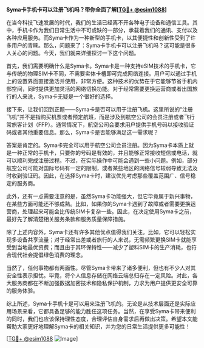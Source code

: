 **Syma卡手机卡可以注册飞机吗？带你全面了解[[TG💪+ @esim1088](https://t.me/s/esim1088)]**

在当今科技飞速发展的时代，我们的生活已经离不开各种电子设备和通信工具。其中，手机卡作为我们日常生活中不可或缺的一部分，承载着我们的通讯、支付以及各种应用服务。而Syma卡作为一种新型的手机卡，以其便捷性和创新性受到了许多用户的青睐。那么，问题来了：Syma卡手机卡可以注册飞机吗？这可能是很多人关心的问题。今天，我们就来详细探讨一下这个问题。

首先，我们需要明确什么是Syma卡。Syma卡是一种支持eSIM技术的手机卡，它与传统的物理SIM卡不同，不需要实体卡槽即可完成网络连接。用户可以通过手机上的设置界面直接激活并使用，非常方便。这种技术的优势在于它能够节省手机内部空间，同时提供更加灵活的网络切换功能。对于经常需要更换运营商或者出国旅行的人来说，Syma卡无疑是一个很好的选择。

接下来，让我们回到正题——Syma卡是否可以用于注册飞机。这里所说的“注册飞机”并不是指购买机票或者预定航班，而是涉及到航空公司的会员注册或者飞行常旅客计划（FFP）。通常情况下，航空公司会要求用户提供手机号码以接收验证码或者其他重要信息。那么，Syma卡是否能够满足这一需求呢？

答案是肯定的。Syma卡完全可以用于航空公司会员注册。因为Syma卡本质上就是一种正常的手机卡，只要你的号码是有效的，并且能够正常接收短信或电话，就可以顺利完成注册过程。不过，在实际操作中可能会遇到一些小问题。例如，部分航空公司可能对国际号码有一定的限制，或者某些地区的网络信号较弱导致无法及时收到验证码。因此，在选择Syma卡时，建议优先考虑那些覆盖范围广、信号稳定的服务商。

此外，还有一点需要注意的是，虽然Syma卡功能强大，但它毕竟属于新兴事物，在某些方面可能还不够成熟。比如，如果你的Syma卡遇到了故障或者需要更换运营商，处理起来可能会比传统SIM卡复杂一些。因此，在决定使用Syma卡之前，最好先了解清楚相关服务条款和服务质量保障措施。

除了上述内容外，Syma卡还有许多其他优点值得我们关注。比如，它可以轻松实现多设备共享流量；对于经常出差或者旅行的人来说，无需频繁更换SIM卡就能享受到当地最优资费；而且由于其环保特性——减少了塑料SIM卡的生产消耗，也符合现代社会提倡绿色消费的理念。

当然了，任何事物都有两面性。尽管Syma卡带来了诸多便利，但也有不少人对其安全性表示担忧。毕竟，将个人信息存储在网络云端总归存在一定风险。对此，各大服务商都在不断加强数据加密技术和隐私保护机制，力求为用户提供更安全可靠的服务体验。

综上所述，Syma卡手机卡是可以用来注册飞机的。无论是从技术层面还是实际应用场景来看，它都具备足够的能力胜任这项任务。当然，在享受Syma卡带来便利的同时，我们也应该保持理性态度，合理评估自身需求后再做出决策。希望本文能帮助大家更好地理解Syma卡的相关知识，并为您的日常生活提供更多可能性！

[[TG💪+ @esim1088](https://t.me/s/esim1088) ![Image](https://i.postimg.cc/4NQfJmqS/Snipaste-2025-05-13-00-14-12.png)]
